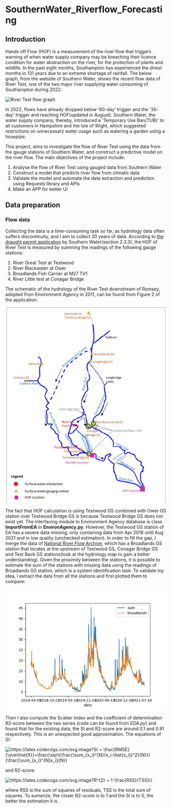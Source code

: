 # SouthernWater_Riverflow_Forecasting
## Introduction
Hands off Flow (HOF) is a measurement of the river flow that triggers warning of when water supply company may be breaching their licence condition for water abstraction on the river, 
for the protection of plants and wildlife. In the past eight months, Southampton has experienced the driest months in 131 years due to an extreme shortage of rainfall. The below graph, from the website of Southern Water,
shows the recent flow data of River Test, one of the two major river supplying water consuming of Southampton during 2022: 

![River Test flow graph](https://www.southernwater.co.uk/media/7398/testriverflowmld.jpg)

In 2022, flows have already dropped below '60-day' trigger and the '35-day' trigger and reaching HOF(updated in August). Southern Water, the water supply company,
thereby, introduced a 'Temporary Use Ban(TUB)' to all customers in Hampshire and the Isle of Wight, which suggested restrictions on unnecessary water usage such as watering a garden using a hosepipe. 

This project, aims to investigate the flow of River Test using the data from the gauge stations of Southern Water, and construct a predictive model
on the river flow. The main objectives of the project include:
1. Analyse the flow of River Test using gauged data from Southern Water 
2. Construct a model that predicts river flow from climatic data
3. Validate the model and automate the data extraction and prediction using Requests library and APIs
4. Make an APP for better UI

## Data preparation
### Flow data
Collecting the data is a time-consuming task so far, as hydrology data often suffers discontinuity, and I aim to collect 20 years of data.
According to [the draught permit application](https://www.southernwater.co.uk/media/7278/11-description_of_the_proposal-1.pdf) by Southern Water(section 2.3.3), the HOF of River Test is measured by summing the readings of the following gauge stations: 
1. River Great Test at Testwood
2. River Blackwater at Ower
3. Broadlands Fish Carrier at M27 TV1
4. River Little test at Conagar Bridge

The schematic of the hydrology of the River Test downstream of Romsey, adopted from Environment Agency in 2011, can be found from Figure 2 of the application: 

![Hydrology map of River Test gauge stations](https://github.com/JZhou3083/SouthernWater_Riverflow_Forcasting/blob/main/plots/Hydrology%20map.jpg?raw=true)

The fact that HOF calculation is using Testwood GS combined with Ower GS station over Testwood Bridge GS is because Testwood Bridge GS does not exist yet. The interfacing module to Environment Agency 
database is class __ImportFromEA__ in __EnvironAgency.py__. However, the Testwood GS station of EA has a severe data missing, only containing data from Apr 2018 until Aug 2021 and in low quality (unchecked estimation). 
In order to fill the gap, I merge the data of [National River Flow Archive](https://nrfa.ceh.ac.uk/data/search), which has a Broadlands GS station that locates at the upstream of Testwood GS, Conagar Bridge GS and Test Back GS stations(look at the hydrology map to gain a better understanding).
Given the proximity between the stations, it is possible to estimate the sum of the stations with missing data using the readings of Broadlands GS station, which is a system identification task. To validate my idea, I extract the data from all the stations and first plotted them to compare: 

![Broadlands Vs Sum](https://github.com/JZhou3083/SouthernWater_Riverflow_Forcasting/blob/main/plots/Broadlands%20Vs%20Sum_of_Three.jpeg?raw=true)

Then I also compute the Scatter Index and the coefficient of determination R2-score between the two series (code can be found from *EDA.py*) and found that for the existing data, the SI and R2-score are around 0.1 and 0.91 respectively. This is an unexpected good approximation. The equations of SI: 

<img src="https://latex.codecogs.com/svg.image?SI&space;=&space;\frac{RMSE}{\overline{X}}=\frac{\sqrt{\frac{\sum_{x_i}^{N}(x_i-\hat{x_i})^2}{N}}}{\frac{\sum_{x_i}^{N}x_i}{N}}" title="https://latex.codecogs.com/svg.image?SI = \frac{RMSE}{\overline{X}}=\frac{\sqrt{\frac{\sum_{x_i}^{N}(x_i-\hat{x_i})^2}{N}}}{\frac{\sum_{x_i}^{N}x_i}{N}}" />

and R2-score: 

<img src="https://latex.codecogs.com/svg.image?R^{2}&space;=&space;1-\frac{RSS}{TSS}\\&space;" title="https://latex.codecogs.com/svg.image?R^{2} = 1-\frac{RSS}{TSS}\\ " />

where RSS is the sum of squares of residuals, TSS is the total sum of squares. To sumarize, the closer R2-score is to 1 and the SI is to 0, the better the estimation it is. 



[//]: # (## Objectives)

[//]: # (The objective of the project are step-wise:)

[//]: # (1. Data collection and visualization. One of the biggest issue if the incomplete data of flow rate. I will first extract the flow data from [Environment Agency]&#40;https://environment.data.gov.uk/&#41;. Initial investigation on the flow will be conducted, followed by rainfall and temperature data collecting from external resource if neccessary&#40;[met office]&#40;https://www.metoffice.gov.uk/research/climate/maps-and-data/data/index&#41; etc.&#41;)

[//]: # (2. Data quality. Investigating further the data to check the given information. )

[//]: # (3. Data cleansing. )

[//]: # (4. Exploratory Data Analysis)

[//]: # (5. Feature Engineering )

[//]: # (6. Modelling)

[//]: # (7. Store the model and write up a script that $GET$ data from online and predict the flow rate on a daily basis. )


